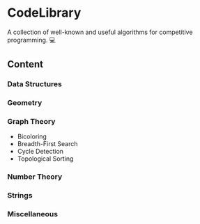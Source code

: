 # CodeLibrary
A collection of well-known and useful algorithms for competitive programming. :computer:

## Content
### Data Structures
### Geometry
### Graph Theory
+ Bicoloring
+ Breadth-First Search
+ Cycle Detection
+ Topological Sorting
### Number Theory
### Strings
### Miscellaneous
